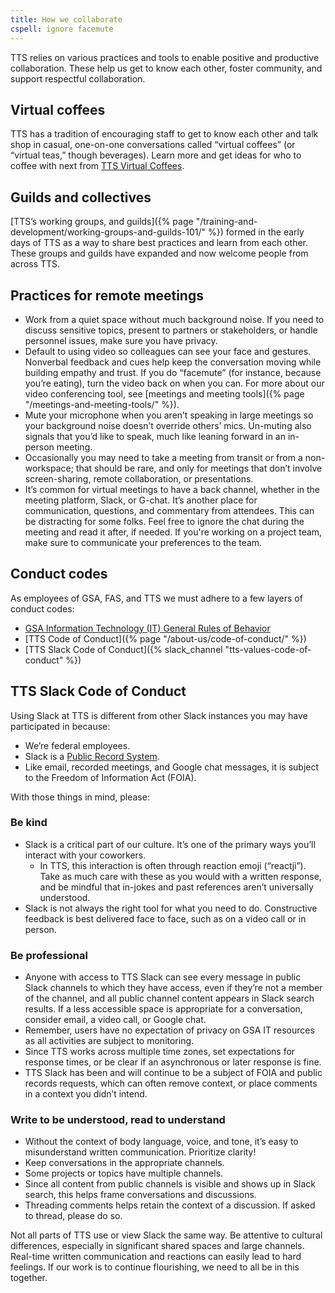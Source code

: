 ```yaml
---
title: How we collaborate
cspell: ignore facemute
---
```


TTS relies on various practices and tools to enable positive and productive collaboration. These help us get to know each other, foster community, and support respectful collaboration.

## Virtual coffees

TTS has a tradition of encouraging staff to get to know each other and talk shop in casual, one-on-one conversations called “virtual coffees” (or “virtual teas,” though beverages). Learn more and get ideas for who to coffee with next from [TTS Virtual Coffees](https://docs.google.com/document/d/1wjIjmzXhDCTU6aJZHADndIPksQgvderQbqyGA2q7EzA/edit).


## Guilds and collectives

[TTS’s working groups, and guilds]({% page "/training-and-development/working-groups-and-guilds-101/" %}) formed in the early days of TTS as a way to share best practices and learn from each other. These groups and guilds have expanded and now welcome people from across TTS.

## Practices for remote meetings

- Work from a quiet space without much background noise. If you need to discuss sensitive topics, present to partners or stakeholders, or handle personnel issues, make sure you have privacy.
- Default to using video so colleagues can see your face and gestures. Nonverbal feedback and cues help keep the conversation moving while building empathy and trust. If you do “facemute” (for instance, because you’re eating), turn the video back on when you can. For more about our video conferencing tool, see [meetings and meeting tools]({% page "/meetings-and-meeting-tools/" %}).
- Mute your microphone when you aren’t speaking in large meetings so your background noise doesn’t override others’ mics. Un-muting also signals that you’d like to speak, much like leaning forward in an in-person meeting.
- Occasionally you may need to take a meeting from transit or from a non-workspace; that should be rare, and only for meetings that don’t involve screen-sharing, remote collaboration, or presentations.
- It’s common for virtual meetings to have a back channel, whether in the meeting platform, Slack, or G-chat. It’s another place for communication, questions, and commentary from attendees. This can be distracting for some folks. Feel free to ignore the chat during the meeting and read it after, if needed. If you're working on a project team, make sure to communicate your preferences to the team.

## Conduct codes

As employees of GSA, FAS, and TTS we must adhere to a few layers of conduct codes:
- [GSA Information Technology (IT) General Rules of Behavior](https://insite.gsa.gov/directives-library/gsa-information-technology-it-general-rules-of-behavior-4)
- [TTS Code of Conduct]({% page "/about-us/code-of-conduct/" %})
- [TTS Slack Code of Conduct]({% slack_channel "tts-values-code-of-conduct" %})

## TTS Slack Code of Conduct

Using Slack at TTS is different from other Slack instances you may have participated in because:
- We’re federal employees.
- Slack is a [Public Record System](https://insite.gsa.gov/employee-resources/directives-forms-and-regulations/records-and-information-management/search-gsas-record-schedules).
- Like email, recorded meetings, and Google chat messages, it is subject to the Freedom of Information Act (FOIA).

With those things in mind, please:


### Be kind
- Slack is a critical part of our culture. It’s one of the primary ways you’ll interact with your coworkers.
  - In TTS, this interaction is often through reaction emoji (“reactji”). Take as much care with these as you would with a written response, and be mindful that in-jokes and past references aren’t universally understood.
- Slack is not always the right tool for what you need to do. Constructive feedback is best delivered face to face, such as on a video call or in person.

### Be professional
- Anyone with access to TTS Slack can see every message in public Slack channels to which they have access, even if they’re not a member of the channel, and all public channel content appears in Slack search results. If a less accessible space is appropriate for a conversation, consider email, a video call, or Google chat.
- Remember, users have no expectation of privacy on GSA IT resources as all activities are subject to monitoring.
- Since TTS works across multiple time zones, set expectations for response times, or be clear if an asynchronous or later response is fine.
- TTS Slack has been and will continue to be a subject of FOIA and public records requests, which can often remove context, or place comments in a context you didn’t intend.

### Write to be understood, read to understand

- Without the context of body language, voice, and tone, it’s easy to misunderstand written communication. Prioritize clarity!
- Keep conversations in the appropriate channels.
- Some projects or topics have multiple channels.
- Since all content from public channels is visible and shows up in Slack search, this helps frame conversations and discussions.
- Threading comments helps retain the context of a discussion. If asked to thread, please do so.

Not all parts of TTS use or view Slack the same way. Be attentive to cultural differences, especially in significant shared spaces and large channels. Real-time written communication and reactions can easily lead to hard feelings. If our work is to continue flourishing, we need to all be in this together.
